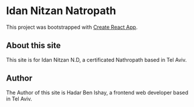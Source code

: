 # Idan Nitzan Natropath

This project was bootstrapped with [Create React App](https://github.com/facebook/create-react-app).

## About this site

This site is for Idan Nitzan N.D, a certificated Nathropath based in Tel Aviv.

## Author

The Author of this site is Hadar Ben Ishay, a frontend web developer based in Tel Aviv.
